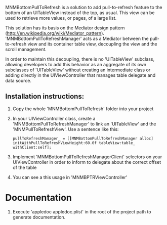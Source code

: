 MNMBottomPullToRefresh is a solution to add pull-to-refresh feature to the bottom of an UITableView instead of the top, as usual. This view can be used to retrieve more values, or pages, of a large list.

This solution has its basis on the Mediator design pattern (http://en.wikipedia.org/wiki/Mediator_pattern). 'MNMBottomPullToRefreshManager' acts as a Mediator between the pull-to-refresh view and its container table view, decoupling the view and the scroll management.

In order to maintain this decoupling, there is no 'UITableView' subclass, allowing developers to add this behavior as an aggregate of its own subclasses of 'UITableView' without creating an intermediate class or adding directly in the UIViewController that manages table delegate and data source.

Installation instructions:
-------------------------

1) Copy the whole 'MNMBottomPullToRefresh' folder into your project

2) In your UIViewController class, create a 'MNMBottomPullToRefreshManager' to link an 'UITableView' and the 'MNMPullToRefreshView'. Use a sentence like this:

       pullToRefreshManager_ = [[MNMBottomPullToRefreshManager alloc] initWithPullToRefreshViewHeight:60.0f tableView:table_ withClient:self];
    
3) Implement 'MNMBottomPullToRefreshManagerClient' selectors on your UIViewController in order to inform to delegate about the correct offset of the table

4) You can see a this usage in 'MNMBPTRViewController'

Documentation
=============

1) Execute 'appledoc appledoc.plist' in the root of the project path to generate documentation. 